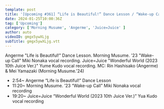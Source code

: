 ```yaml
---
template: post
title: '[Upcoming #361] “Life is Beautiful!” Dance Lesson / “Wake-up Call” Nonaka Recording / “Wonderful World” Kudo Recording /  MC: Rin Hashisako, Mei Yamazaki'
date: 2024-01-25T10:00:36Z
tag: ['Upcoming']
category: ['Morning Musume', 'Angerme', 'Juice=Juice' ]
author: auto 
videoID: gmgx5ywXLjg
subTitle: gmgx5ywXLjg.vtt
---
```

Angerme "Life is Beautiful!" Dance Lesson. Morning Musume. '23 "Wake-up Call" Miki Nonaka vocal recording. Juice=Juice "Wonderful World (2023 10th Juice Ver.)" Yume Kudo vocal recording. MC: Rin Hashisako (Angerme) & Mei Yamazaki (Morning Musume.'24)

- 2:54~ Angerme “Life is Beautiful!” Dance Lesson
- 11:20~ Morning Musume. ’23 “Wake-up Call” Miki Nonaka vocal recording
- 19:20~ Juice=Juice “Wonderful World (2023 10th Juice Ver.)” Yua Kudo vocal recording


